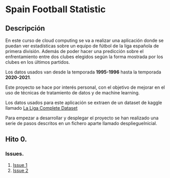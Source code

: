 # Spain Football Statistic
## Descripción
En este curso de cloud computing se va a realizar una aplicación donde se puedan ver estadísticas sobre un equipo de fútbol de la liga española de primera división. Además de poder hacer una predicción sobre el enfrentamiento entre dos clubes elegidos según la forma mostrada por los clubes en los últimos partidos.

Los datos usados van desde la temporada **1995-1996** hasta la temporada **2020-2021**.

Este proyecto se hace por interés personal, con el objetivo de mejorar en el uso de técnicas de tratamiento de datos y de machine learning.

Los datos usados para este aplicación se extraen de un dataset de kaggle llamado [La Liga Complete Dataset](https://www.kaggle.com/kishan305/la-liga-results-19952020)

Para empezar a desarrollar y desplegar el proyecto se han realizado una serie de pasos descritos en un fichero aparte llamado despliegueInicial.

## Hito 0.
### Issues.
1. [Issue 1](https://github.com/CharlySM/cc1/issues/5)
2. [Issue 2](https://github.com/CharlySM/cc1/issues/7)
